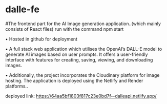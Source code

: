 # dalle-fe

#The frontend part for the AI Image generation application..(which mainly consists of React files) run with the command npm start

• Hosted in github for deployment

• A full stack web application which utilises the OpenAI’s DALL-E model to generate AI images
based on user prompts. It offers a user-friendly interface with features for creating, saving, viewing, and
downloading images.

• Additionally, the project incorporates the Cloudinary platform for image hosting. The application is deployed
using the Netlify and Render platforms..

deployed link: https://64aa5bf1803f817c23e0bd7f--dalleapi.netlify.app/
